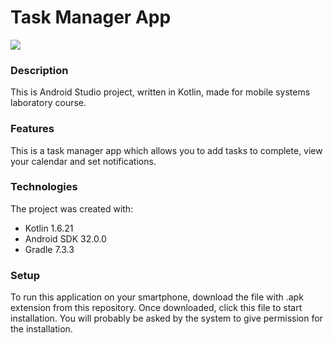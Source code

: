 # Task Manager App
[![](https://skillicons.dev/icons?i=kotlin,androidstudio,gradle)](https://skillicons.dev)

### Description
This is Android Studio project, written in Kotlin, made for mobile systems laboratory course.

### Features
This is a task manager app which allows you to add tasks to complete, view your calendar and set notifications.

### Technologies
The project was created with:
- Kotlin 1.6.21
- Android SDK 32.0.0
- Gradle 7.3.3

### Setup
To run this application on your smartphone, download the file with .apk extension from this repository. Once downloaded, click this file to start installation. You will probably be asked by the system to give permission for the installation.
